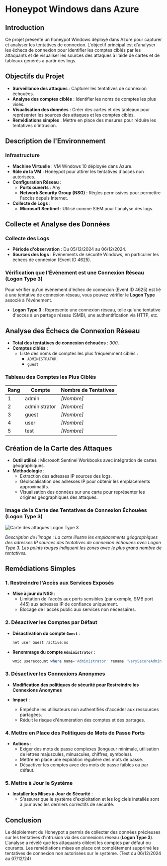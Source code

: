 # Honeypot Windows dans Azure

## Introduction

Ce projet présente un honeypot Windows déployé dans Azure pour capturer et analyser les tentatives de connexion. L'objectif principal est d'analyser les échecs de connexion pour identifier les comptes ciblés par les attaquants et de visualiser les sources des attaques à l'aide de cartes et de tableaux générés à partir des logs.

## Objectifs du Projet

- **Surveillance des attaques** : Capturer les tentatives de connexion échouées.
- **Analyse des comptes ciblés** : Identifier les noms de comptes les plus visés.
- **Visualisation des données** : Créer des cartes et des tableaux pour représenter les sources des attaques et les comptes ciblés.
- **Remédiations simples** : Mettre en place des mesures pour réduire les tentatives d'intrusion.

## Description de l'Environnement

### Infrastructure

- **Machine Virtuelle** : VM Windows 10 déployée dans Azure.
- **Rôle de la VM** : Honeypot pour attirer les tentatives d'accès non autorisées.
- **Configuration Réseau** :
  - **Ports ouverts** : Any
  - **Network Security Group (NSG)** : Règles permissives pour permettre l'accès depuis Internet.
- **Collecte de Logs** :
  - **Microsoft Sentinel** : Utilisé comme SIEM pour l'analyse des logs.

## Collecte et Analyse des Données

### Collecte des Logs

- **Période d'observation** : Du 05/12/2024 au 06/12/2024.
- **Sources des logs** : Événements de sécurité Windows, en particulier les échecs de connexion (Event ID 4625).

### Vérification que l'Événement est une Connexion Réseau (Logon Type 3)

Pour vérifier qu'un événement d'échec de connexion (Event ID 4625) est lié à une tentative de connexion réseau, vous pouvez vérifier le **Logon Type** associé à l'événement.

- **Logon Type 3** : Représente une connexion réseau, telle qu'une tentative d'accès à un partage réseau (SMB), une authentification via HTTP, etc.

## Analyse des Échecs de Connexion Réseau

- **Total des tentatives de connexion échouées** : *300*.
- **Comptes ciblés** :
    - Liste des noms de comptes les plus fréquemment ciblés :
        - `ADMINISTRATOR`
        - `guest`
### Tableau des Comptes les Plus Ciblés

| Rang | Compte        | Nombre de Tentatives |
|------|---------------|----------------------|
| 1    | admin         | *[Nombre]*           |
| 2    | administrator | *[Nombre]*           |
| 3    | guest         | *[Nombre]*           |
| 4    | user          | *[Nombre]*           |
| 5    | test          | *[Nombre]*           |

## Création de la Carte des Attaques

- **Outil utilisé** : Microsoft Sentinel Workbooks avec intégration de cartes géographiques.
- **Méthodologie** :
    - Extraction des adresses IP sources des logs.
    - Géolocalisation des adresses IP pour obtenir les emplacements approximatifs.
    - Visualisation des données sur une carte pour représenter les origines géographiques des attaques.

### Image de la Carte des Tentatives de Connexion Échouées (Logon Type 3)

![Carte des attaques Logon Type 3](images/carte_attaques_logon_type_3.png)

*Description de l'image : La carte illustre les emplacements géographiques des adresses IP sources des tentatives de connexion échouées avec Logon Type 3. Les points rouges indiquent les zones avec le plus grand nombre de tentatives.*

## Remédiations Simples

### 1. Restreindre l'Accès aux Services Exposés

- **Mise à jour du NSG** :
    - Limitation de l'accès aux ports sensibles (par exemple, SMB port 445) aux adresses IP de confiance uniquement.
    - Blocage de l'accès public aux services non nécessaires.

### 2. Désactiver les Comptes par Défaut

- **Désactivation du compte `Guest`** :

    ```powershell
    net user Guest /active:no
    ```

- **Renommage du compte `Administrator`** :

    ```powershell
    wmic useraccount where name='Administrator' rename 'VerySecureAdmin'
    ```

### 3. Désactiver les Connexions Anonymes

- **Modification des politiques de sécurité pour Restreindre les Connexions Anonymes**

- **Impact** :
    - Empêche les utilisateurs non authentifiés d'accéder aux ressources partagées.
    - Réduit le risque d'énumération des comptes et des partages.

### 4. Mettre en Place des Politiques de Mots de Passe Forts

- **Actions** :
    - Exiger des mots de passe complexes (longueur minimale, utilisation de lettres majuscules, minuscules, chiffres, symboles).
    - Mettre en place une expiration régulière des mots de passe.
    - Désactiver les comptes avec des mots de passe faibles ou par défaut.

### 5. Mettre à Jour le Système

- **Installer les Mises à Jour de Sécurité** :
    - S'assurer que le système d'exploitation et les logiciels installés sont à jour avec les derniers correctifs de sécurité.

## Conclusion

Le déploiement du Honeypot a permis de collecter des données précieuses sur les tentatives d'intrusion via des connexions réseau (**Logon Type 3**). L'analyse a révélé que les attaquants ciblent les comptes par défaut ou courants. Les remédiations mises en place ont complètement supprimé les tentatives de connexion non autorisées sur le système. (Test du 06/12/2024 au 07/12/24)
